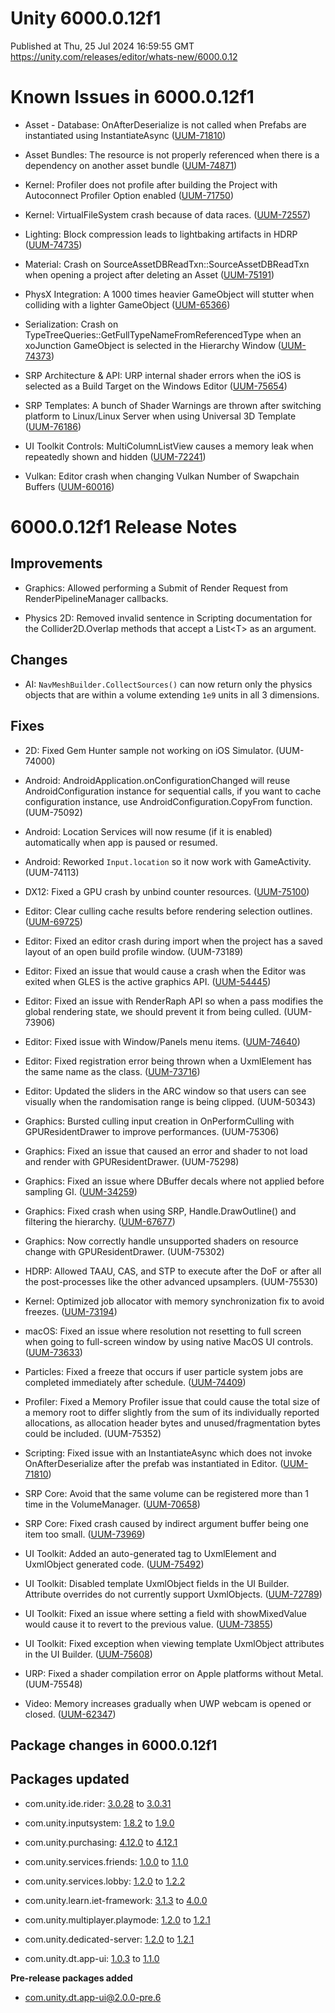 # Unity 6000.0.12f1
Published at Thu, 25 Jul 2024 16:59:55 GMT  
https://unity.com/releases/editor/whats-new/6000.0.12

# Known Issues in 6000.0.12f1

- Asset - Database: OnAfterDeserialize is not called when Prefabs are instantiated using InstantiateAsync
    ([UUM-71810](https://issuetracker.unity3d.com/issues/onafterdeserialize-is-not-called-when-prefabs-are-instantiated-using-instantiateasync))

- Asset Bundles: The resource is not properly referenced when there is a dependency on another asset bundle
    ([UUM-74871](https://issuetracker.unity3d.com/issues/the-resource-is-not-properly-referenced-when-there-is-a-dependency-on-another-asset-bundle))

- Kernel: Profiler does not profile after building the Project with Autoconnect Profiler Option enabled
    ([UUM-71750](https://issuetracker.unity3d.com/issues/profiler-does-not-profile-after-building-the-project-with-autoconnect-profiler-option-enabled))

- Kernel: VirtualFileSystem crash because of data races.
    ([UUM-72557](https://issuetracker.unity3d.com/issues/virtualfilesystem-crash-because-of-data-races))

- Lighting: Block compression leads to lightbaking artifacts in HDRP
    ([UUM-74735](https://issuetracker.unity3d.com/issues/lightmap-has-artifacts-when-generating-lighting))

- Material: Crash on SourceAssetDBReadTxn::SourceAssetDBReadTxn when opening a project after deleting an Asset
    ([UUM-75191](https://issuetracker.unity3d.com/issues/crash-on-sourceassetdbreadtxn-sourceassetdbreadtxn-when-opening-a-project-after-deleting-an-asset))

- PhysX Integration: A 1000 times heavier GameObject will stutter when colliding with a lighter GameObject
    ([UUM-65366](https://issuetracker.unity3d.com/issues/a-1000-times-heavier-gameobject-will-stutter-when-colliding-with-a-lighter-gameobject))

- Serialization: Crash on TypeTreeQueries::GetFullTypeNameFromReferencedType when an xoJunction GameObject is selected in the Hierarchy Window
    ([UUM-74373](https://issuetracker.unity3d.com/issues/crash-on-typetreequeries-getfulltypenamefromreferencedtype-when-an-xojunction-gameobject-is-selected-in-the-hierarchy-window))

- SRP Architecture & API: URP internal shader errors when the iOS is selected as a Build Target on the Windows Editor
    ([UUM-75654](https://issuetracker.unity3d.com/issues/urp-internal-shader-errors-when-the-ios-is-selected-as-a-build-target-on-the-windows-editor))

- SRP Templates: A bunch of Shader Warnings are thrown after switching platform to Linux/Linux Server when using Universal 3D Template
    ([UUM-76186](https://issuetracker.unity3d.com/issues/a-bunch-of-shader-warnings-are-thrown-after-switching-platform-to-linux-when-using-universal-3d-template))

- UI Toolkit Controls: MultiColumnListView causes a memory leak when repeatedly shown and hidden
    ([UUM-72241](https://issuetracker.unity3d.com/issues/multicolumnlistview-causes-a-memory-leak-when-repeatedly-shown-and-hidden))

- Vulkan:  Editor crash when changing Vulkan Number of Swapchain Buffers
    ([UUM-60016](https://issuetracker.unity3d.com/issues/vulkan-editor-crash-when-changing-vulkan-number-of-swapchain-buffers))



# 6000.0.12f1 Release Notes

## Improvements

- Graphics: Allowed performing a Submit of Render Request from RenderPipelineManager callbacks.

- Physics 2D: Removed invalid sentence in Scripting documentation for the Collider2D.Overlap methods that accept a List&lt;T&gt; as an argument.



## Changes

- AI: `NavMeshBuilder.CollectSources()` can now return only the physics objects that are within a volume extending `1e9` units in all 3 dimensions.



## Fixes

- 2D: Fixed Gem Hunter sample not working on iOS Simulator.
    (UUM-74000)

- Android: AndroidApplication.onConfigurationChanged will reuse AndroidConfiguration instance for sequential calls, if you want to cache configuration instance, use AndroidConfiguration.CopyFrom function.
    (UUM-75092)

- Android: Location Services will now resume \(if it is enabled\) automatically when app is paused or resumed.

- Android: Reworked `Input.location` so it now work with GameActivity.
    (UUM-74113)

- DX12: Fixed a GPU crash by unbind counter resources.
    ([UUM-75100](https://issuetracker.unity3d.com/issues/dx12-player-crash-on-unitymain-when-building-hdrp-sample-on-windows))

- Editor: Clear culling cache results before rendering selection outlines.
    ([UUM-69725](https://issuetracker.unity3d.com/issues/selection-outline-and-selection-wire-are-not-rendered-in-the-scene-view-when-the-mesh-renderer-components-cast-shadows-field-is-set-to-shadows-only))

- Editor: Fixed an editor crash during import when the project has a saved layout of an open build profile window.
    (UUM-73189)

- Editor: Fixed an issue that would cause a crash when the Editor was exited when GLES is the active graphics API.
    ([UUM-54445](https://issuetracker.unity3d.com/issues/editor-that-is-opened-using-a-command-line-with-a-force-gles-argument-crashes-on-drvpresentbuffers-when-closing-the-editor-on-windows-with-a-nvidia-rtx-a2000-gpu))

- Editor: Fixed an issue with RenderRaph API so when a pass modifies the global rendering state, we should prevent it from being culled.
    (UUM-73906)

- Editor: Fixed issue with Window/Panels menu items.
    ([UUM-74640](https://issuetracker.unity3d.com/issues/test-runner-incorrect-name-under-window-panel-after-project-restart))

- Editor: Fixed registration error being thrown when a UxmlElement has the same name as the class.
    ([UUM-73716](https://issuetracker.unity3d.com/issues/an-error-is-thrown-when-a-custom-class-uxlelement-component-is-derived-from-a-normal-component))

- Editor: Updated the sliders in the ARC window so that users can see visually when the randomisation range is being clipped.
    (UUM-50343)

- Graphics: Bursted culling input creation in OnPerformCulling with GPUResidentDrawer to improve performances.
    (UUM-75306)

- Graphics: Fixed an issue that caused an error and shader to not load and render with GPUResidentDrawer.
    (UUM-75298)

- Graphics: Fixed an issue where DBuffer decals where not applied before sampling GI.
    ([UUM-34259](https://issuetracker.unity3d.com/issues/dbuffer-decals-do-not-affect-ambient-lighting-correctly))

- Graphics: Fixed crash when using SRP, Handle.DrawOutline\(\) and filtering the hierarchy.
    ([UUM-67677](https://issuetracker.unity3d.com/issues/crash-on-camera-releasecamerastackrenderingstate-when-searching-in-hierarchy))

- Graphics: Now correctly handle unsupported shaders on resource change with GPUResidentDrawer.
    (UUM-75302)

- HDRP: Allowed TAAU, CAS, and STP to execute after the DoF or after all the post-processes like the other advanced upsamplers.
    (UUM-75530)

- Kernel: Optimized job allocator with memory synchronization fix to avoid freezes.
    ([UUM-73194](https://issuetracker.unity3d.com/issues/job-allocator-contention-causes-slow-job-execution))

- macOS: Fixed an issue where resolution not resetting to full screen when going to full-screen window by using native MacOS UI controls.
    ([UUM-73633](https://issuetracker.unity3d.com/issues/black-bars-appear-around-the-main-view-when-player-is-in-fullscreen-mode))

- Particles: Fixed a freeze that occurs if user particle system jobs are completed immediately after schedule.
    ([UUM-74409](https://issuetracker.unity3d.com/issues/editor-freezes-when-opening-a-scene-containing-a-timeline))

- Profiler: Fixed a Memory Profiler issue that could cause the total size of a memory root to differ slightly from the sum of its individually reported allocations, as allocation header bytes and unused/fragmentation bytes could be included.
    (UUM-75352)

- Scripting: Fixed issue with an InstantiateAsync which does not invoke OnAfterDeserialize after the prefab was instantiated in Editor.
    ([UUM-71810](https://issuetracker.unity3d.com/issues/onafterdeserialize-is-not-called-when-prefabs-are-instantiated-using-instantiateasync))

- SRP Core: Avoid that the same volume can be registered more than 1 time in the VolumeManager.
    ([UUM-70658](https://issuetracker.unity3d.com/issues/unityengine-dot-rendering-dot-volume-dot-onenable-is-called-twice-before-ondisable-creating-multiple-copies-of-the-same-volume-when-a-volume-is-enabled-right-after-domain-reload-when-entering-play-mode))

- SRP Core: Fixed crash caused by indirect argument buffer being one item too small.
    ([UUM-73969](https://issuetracker.unity3d.com/issues/crash-on-gfxdeviced3d12base-updatecomputeresources-when-in-the-play-mode))

- UI Toolkit: Added an auto-generated tag to UxmlElement and UxmlObject generated code.
    ([UUM-75492](https://issuetracker.unity3d.com/issues/uxmlserializeddata-generated-code-does-not-contain-auto-generated-tag))

- UI Toolkit: Disabled template UxmlObject fields in the UI Builder. Attribute overrides do not currently support UxmlObjects.
    ([UUM-72789](https://issuetracker.unity3d.com/issues/nullreferenceexception-is-thrown-when-overriding-the-uxmlobjectreferences-in-template-instances))

- UI Toolkit: Fixed an issue where setting a field with showMixedValue would cause it to revert to the previous value.
    ([UUM-73855](https://issuetracker.unity3d.com/issues/the-non-zero-value-is-changed-to-0-when-entering-it-for-the-first-time-into-the-integerfield-with-showmixedvalue-set-to-true))

- UI Toolkit: Fixed exception when viewing template UxmlObject attributes in the UI Builder.
    ([UUM-75608](https://issuetracker.unity3d.com/issues/ui-builder-editing-a-template-which-contains-uxmlobjects-throws-null-reference-exceptions-and-breaks-the-inspector))

- URP: Fixed a shader compilation error on Apple platforms without Metal.
    (UUM-75548)

- Video: Memory increases gradually when UWP webcam is opened or closed.
    ([UUM-62347](https://issuetracker.unity3d.com/issues/memory-increases-gradually-when-the-camera-is-opened-and-closed))




## Package changes in 6000.0.12f1

## Packages updated

- com.unity.ide.rider: [3.0.28](https://docs.unity3d.com/Packages/com.unity.ide.rider@3.0//changelog/CHANGELOG.html) to [3.0.31](https://docs.unity3d.com/Packages/com.unity.ide.rider@3.0//changelog/CHANGELOG.html)

- com.unity.inputsystem: [1.8.2](https://docs.unity3d.com/Packages/com.unity.inputsystem@1.8//changelog/CHANGELOG.html) to [1.9.0](https://docs.unity3d.com/Packages/com.unity.inputsystem@1.9//changelog/CHANGELOG.html)

- com.unity.purchasing: [4.12.0](https://docs.unity3d.com/Packages/com.unity.purchasing@4.12//changelog/CHANGELOG.html) to [4.12.1](https://docs.unity3d.com/Packages/com.unity.purchasing@4.12//changelog/CHANGELOG.html)

- com.unity.services.friends: [1.0.0](https://docs.unity3d.com/Packages/com.unity.services.friends@1.0//changelog/CHANGELOG.html) to [1.1.0](https://docs.unity3d.com/Packages/com.unity.services.friends@1.1//changelog/CHANGELOG.html)

- com.unity.services.lobby: [1.2.0](https://docs.unity3d.com/Packages/com.unity.services.lobby@1.2//changelog/CHANGELOG.html) to [1.2.2](https://docs.unity3d.com/Packages/com.unity.services.lobby@1.2//changelog/CHANGELOG.html)

- com.unity.learn.iet-framework: [3.1.3](https://docs.unity3d.com/Packages/com.unity.learn.iet-framework@3.1//changelog/CHANGELOG.html) to [4.0.0](https://docs.unity3d.com/Packages/com.unity.learn.iet-framework@4.0//changelog/CHANGELOG.html)

- com.unity.multiplayer.playmode: [1.2.0](https://docs.unity3d.com/Packages/com.unity.multiplayer.playmode@1.2//changelog/CHANGELOG.html) to [1.2.1](https://docs.unity3d.com/Packages/com.unity.multiplayer.playmode@1.2//changelog/CHANGELOG.html)

- com.unity.dedicated-server: [1.2.0](https://docs.unity3d.com/Packages/com.unity.dedicated-server@1.2//changelog/CHANGELOG.html) to [1.2.1](https://docs.unity3d.com/Packages/com.unity.dedicated-server@1.2//changelog/CHANGELOG.html)

- com.unity.dt.app-ui: [1.0.3](https://docs.unity3d.com/Packages/com.unity.dt.app-ui@1.0//changelog/CHANGELOG.html) to [1.1.0](https://docs.unity3d.com/Packages/com.unity.dt.app-ui@1.1//changelog/CHANGELOG.html)

**Pre-release packages added**

- [com.unity.dt.app-ui@2.0.0-pre.6](https://docs.unity3d.com/Packages/com.unity.dt.app-ui@2.0//changelog/CHANGELOG.html)